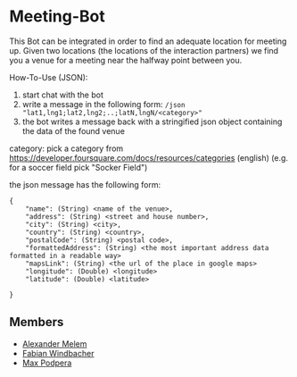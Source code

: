 # Meeting-Bot
This Bot can be integrated in order to find an adequate location for meeting up. Given two locations (the locations of the interaction partners) we find you a venue for a meeting near the halfway point between you. 

How-To-Use (JSON):
1. start chat with the bot
2. write a message in the following form: `/json "lat1,lng1;lat2,lng2;..;latN,lngN/<category>"`
3. the bot writes a message back with a stringified json object containing the data of the found venue

category: pick a category from https://developer.foursquare.com/docs/resources/categories (english)
(e.g. for a soccer field pick "Socker Field")


the json message has the following form:
```
{
    "name": (String) <name of the venue>,
    "address": (String) <street and house number>,
    "city": (String) <city>,
    "country": (String) <country>,
    "postalCode": (String) <postal code>,
    "formattedAddress": (String) <the most important address data formatted in a readable way>
    "mapsLink": (String) <the url of the place in google maps>
    "longitude": (Double) <longitude>
    "latitude": (Double) <latitude>
    
}
```
## Members
* [Alexander Melem](https://github.com/melemalex)
* [Fabian Windbacher](https://github.com/fabianwindbacher)
* [Max Podpera](https://github.com/MaxPodpera)